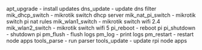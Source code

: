 apt_upgrade - install updates
dns_update - update dns filter
mik_dhcp_switch - mikrotik switch dhcp server
mik_nat_pi_switch - mikrotik switch pi nat rules
mik_wlan1_switch - mikrotik switch wifi 2.4
mik_wlan2_switch - mikrotik switch wifi 5
pi_reboot - reboot pi
pi_shutdown - shutdown pi
pm_flush - flush logs
pm_log - print logs
pm_restart - restart node apps
tools_parse - run parser
tools_update - update rpi node apps
